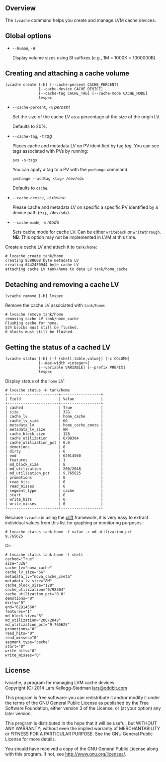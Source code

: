 ## Overview

The `lvcache` command helps you create and manage LVM cache devices.

## Global options

- `--human`, `-H`

  Display volume sizes using SI suffixes (e.g., 1M = 1000K =
  1000000B).

## Creating and attaching a cache volume

    lvcache create [-h] [--cache-percent CACHE_PERCENT]
                   [--cache-device CACHE_DEVICE]
                   [--cache-tag CACHE_TAG] [--cache-mode CACHE_MODE]
                   lvspec

- `--cache-percent`, `-%` *percent*

  Set the size of the cache LV as a percentage of the size of the
  origin LV.

  Defaults to 20%.

- `--cache-tag`, `-t` *tag*

  Places cache and metadata LV on PV identified by tag *tag*.  You can
  see tags associated with PVs by running:

      pvs -o+tags

  You can apply a tag to a PV with the `pvchange` command:

      pvchange --addtag <tag> /dev/sdx

  Defaults to `cache`.

- `--cache-device`, `-d` *device*

  Please cache and metadata LV on specific a specific PV identified by
  a device path (e.g., `/dev/sda`).

- `--cache-mode`, `-m` *mode*

  Sets cache mode for cache LV.  Can be either `writeback` or
  `writethrough`.  **NB**: This option may not be implemented in LVM
  at this time.

Create a cache LV and attach it to `tank/home`:

    # lvcache create tank/home
    creating 8388608 byte metadata LV
    creating 6442450944 byte cache LV
    attaching cache LV tank/home to data LV tank/home_cache

## Detaching and removing a cache LV

    lvcache remove [-h] lvspec

Remove the cache LV associated with `tank/home`:

    # lvcache remove tank/home
    removing cache LV tank/home_cache
    Flushing cache for home.
    534 blocks must still be flushed.
    0 blocks must still be flushed.

## Getting the status of a cached LV

    lvcache status [-h] [-f {shell,table,value}] [-c COLUMN]
                   [--max-width <integer>]
                   [--variable VARIABLE] [--prefix PREFIX]
                   lvspec

Display status of the `home` LV:

    # lvcache status -H tank/home
    +-----------------------+------------------+
    | Field                 | Value            |
    +-----------------------+------------------+
    | cached                | True             |
    | size                  | 32G              |
    | cache_lv              | home_cache       |
    | cache_lv_size         | 6G               |
    | metadata_lv           | home_cache_cmeta |
    | metadata_lv_size      | 8M               |
    | cache_block_size      | 128              |
    | cache_utilization     | 0/98304          |
    | cache_utilization_pct | 0.0              |
    | demotions             | 0                |
    | dirty                 | 0                |
    | end                   | 62914560         |
    | features              | 1                |
    | md_block_size         | 8                |
    | md_utilization        | 200/2048         |
    | md_utilization_pct    | 9.765625         |
    | promotions            | 0                |
    | read_hits             | 0                |
    | read_misses           | 0                |
    | segment_type          | cache            |
    | start                 | 0                |
    | write_hits            | 0                |
    | write_misses          | 0                |
    +-----------------------+------------------+

Because `lvcache` is using the [cliff][] framework, it is very easy to
extract individual values from this list for graphing or monitoring
purposes:

    # lvcache status tank.home -f value -c md_utilization_pct
    9.765625

Or:

    # lvcache status tank.home -f shell
    cached="True"
    size="32G"
    cache_lv="nova_cache"
    cache_lv_size="6G"
    metadata_lv="nova_cache_cmeta"
    metadata_lv_size="8M"
    cache_block_size="128"
    cache_utilization="0/98304"
    cache_utilization_pct="0.0"
    demotions="0"
    dirty="0"
    end="62914560"
    features="1"
    md_block_size="8"
    md_utilization="200/2048"
    md_utilization_pct="9.765625"
    promotions="0"
    read_hits="0"
    read_misses="0"
    segment_type="cache"
    start="0"
    write_hits="0"
    write_misses="0"


[cliff]: http://cliff.readthedocs.org/en/latest/

## License

lvcache, a program for managing LVM cache devices  
Copyright (C) 2014 Lars Kellogg-Stedman <lars@oddbit.com>

This program is free software: you can redistribute it and/or modify
it under the terms of the GNU General Public License as published by
the Free Software Foundation, either version 3 of the License, or
(at your option) any later version.

This program is distributed in the hope that it will be useful,
but WITHOUT ANY WARRANTY; without even the implied warranty of
MERCHANTABILITY or FITNESS FOR A PARTICULAR PURPOSE.  See the
GNU General Public License for more details.

You should have received a copy of the GNU General Public License
along with this program.  If not, see <http://www.gnu.org/licenses/>.

